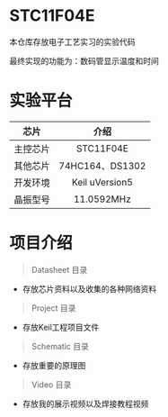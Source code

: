 # STC11F04E
本仓库存放电子工艺实习的实验代码

最终实现的功能为：数码管显示温度和时间

# 实验平台
芯片| 介绍
---|:--:
主控芯片 | STC11F04E
其他芯片 | 74HC164、DS1302
开发环境 | Keil uVersion5
晶振型号 | 11.0592MHz

# 项目介绍
> Datasheet 目录

- 存放芯片资料以及收集的各种网络资料

> Project 目录

- 存放Keil工程项目文件

> Schematic 目录

- 存放重要的原理图

> Video 目录

- 存放我的展示视频以及焊接教程视频
